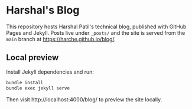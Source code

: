 # Harshal's Blog

This repository hosts Harshal Patil's technical blog, published with GitHub Pages and Jekyll. Posts live under `_posts/` and the site is served from the `main` branch at https://harche.github.io/blog/.

## Local preview

Install Jekyll dependencies and run:

```bash
bundle install
bundle exec jekyll serve
```

Then visit http://localhost:4000/blog/ to preview the site locally.
